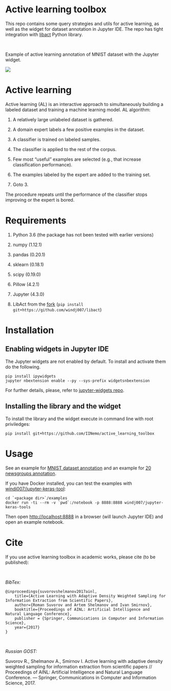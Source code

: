 Active learning toolbox
=======================

This repo contains some query strategies and utils for active learning, as well
as the widget for dataset annotation in Jupyter IDE. The repo has tight
integration with [libact](https://github.com/ntucllab/libact) Python library.

 

Example of active learning annotation of MNIST dataset with the Jupyter widget.

![](https://github.com/IINemo/jupyter_al_annotator/blob/master/docs/al.png?raw=true)

Active learning
===============

Active learning (AL) is an interactive approach to simultaneously building a
labeled dataset and training a machine learning model. AL algorithm:

1.  A relatively large unlabeled dataset is gathered.

2.  A domain expert labels a few positive examples in the dataset.

3.  A classifier is trained on labeled samples.

4.  The classifier is applied to the rest of the corpus.

5.  Few most “useful” examples are selected (e.g., that increase classification
    performance).

6.  The examples labeled by the expert are added to the training set.

7.  Goto 3.

The procedure repeats until the performance of the classifier stops improving or
the expert is bored.

Requirements
============

1.  Python 3.6 (the package has not been tested with earlier versions)

2.  numpy (1.12.1)

3.  pandas (0.20.1)

4.  sklearn (0.18.1)

5.  scipy (0.19.0)

6.  Pillow (4.2.1)

7.  Jupyter (4.3.0)

8.  LibAct from the [fork](https://github.com/windj007/libact) (`pip install
    git+https://github.com/windj007/libact`)

Installation
============

Enabling widgets in Jupyter IDE
-------------------------------

The Jupyter widgets are not enabled by default. To install and activate them do
the following.

~~~~~~~~~~~~~~~~~~~~~~~~~~~~~~~~~~~~~~~~~~~~~~~~~~~~~~~~~~~~~~~~~~~~~~~~~~~~~~~~
pip install ipywidgets
jupyter nbextension enable --py --sys-prefix widgetsnbextension
~~~~~~~~~~~~~~~~~~~~~~~~~~~~~~~~~~~~~~~~~~~~~~~~~~~~~~~~~~~~~~~~~~~~~~~~~~~~~~~~

For further details, please, refer to [jupyter-widgets
repo](https://github.com/jupyter-widgets/ipywidgets).

Installing the library and the widget
-------------------------------------

To install the library and the widget execute in command line with root
priviledges:

~~~~~~~~~~~~~~~~~~~~~~~~~~~~~~~~~~~~~~~~~~~~~~~~~~~~~~~~~~~~~~~~~~~~~~~~~~~~~~~~
pip install git+https://github.com/IINemo/active_learning_toolbox
~~~~~~~~~~~~~~~~~~~~~~~~~~~~~~~~~~~~~~~~~~~~~~~~~~~~~~~~~~~~~~~~~~~~~~~~~~~~~~~~

Usage
=====

See an example for [MNIST dataset
annotation](https://github.com/IINemo/active_learning_toolbox/blob/master/examples/MNIST_annotation.ipynb)
and an example for [20 newsgroups
annotation](https://github.com/IINemo/active_learning_toolbox/blob/master/examples/20newsgroups.ipynb).

If you have Docker installed, you can test the examples with [windj007/jupyter-keras-tool](https://hub.docker.com/r/windj007/jupyter-keras-tools/):

```
cd `<package dir>`/examples
docker run -ti --rm -v `pwd`:/notebook -p 8888:8888 windj007/jupyter-keras-tools
```
Then open [http://localhost:8888](http://localhost:8888) in a browser (will launch Jupyter IDE) and open an example notebook.


Cite
====

If you use active learning toolbox in academic works, please cite (to be
published):

 

*BibTex:*

~~~~~~~~~~~~~~~~~~~~~~~~~~~~~~~~~~~~~~~~~~~~~~~~~~~~~~~~~~~~~~~~~~~~~~~~~~~~~~~~
@inproceedings{suvorovshelmanov2017ainl,
    title={Active Learning with Adaptive Density Weighted Sampling for Information Extraction from Scientific Papers},
    author={Roman Suvorov and Artem Shelmanov and Ivan Smirnov},
    booktitle={Proceedings of AINL: Artificial Intelligence and Natural Language Conference},
    publisher = {Springer, Communications in Computer and Information Science},
    year={2017}
}
~~~~~~~~~~~~~~~~~~~~~~~~~~~~~~~~~~~~~~~~~~~~~~~~~~~~~~~~~~~~~~~~~~~~~~~~~~~~~~~~
 

*Russian GOST:*

Suvorov R., Shelmanov A., Smirnov I. Active learning with adaptive density
weighted sampling for information extraction from scientific papers //
Proceedings of AINL: Artificial Intelligence and Natural Language Conference. —
Springer, Communications in Computer and Information Science, 2017.

